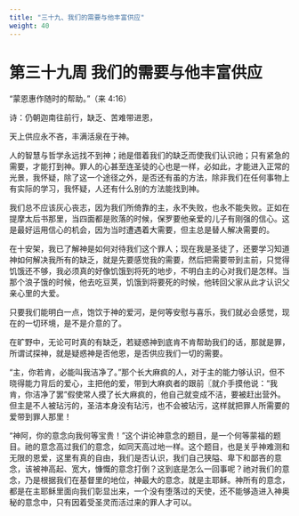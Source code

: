 ```yaml
---
title: "三十九、我们的需要与他丰富供应"
weight: 40
---
```


# 第三十九周 我们的需要与他丰富供应

“蒙恩惠作随时的帮助。”（来 4:16）

诗：仍朝迦南往前行，缺乏、苦难带进恩，

天上供应永不吝，丰满活泉在于神。

人的智慧与哲学永远找不到神；祂是借着我们的缺乏而使我们认识祂；只有紧急的需要，才能打到神。罪人的心甚至连圣徒的心也是一样，必如此，才能进入正常的光景，我怀疑，除了这一个途径之外，是否还有虽的方法，除非我们在任何事物上有实际的学习，我怀疑，人还有什么别的方法能找到神。

我们总不应该灰心丧志，因为我们所倚靠的主，永不失败，也永不能失败。正如在提摩太后书那里，当四面都是败落的时候，保罗要他亲爱的儿子有刚强的信心。这是最好运用信心的机会，因为当时遭遇着大需要，但主总是替人解决需要的。

在十安架，我已了解神是如何对待我们这个罪人；现在我是圣徒了，还要学习知道神如何解决我所有的缺乏，就是先要感觉我的需要，然后把需要带到主前，只觉得饥饿还不够，我必须真的好像饥饿到将死的地步，不明白主的心对我们是怎样。当那个浪子饿的时候，他去吃豆荚，饥饿到将要死的时候，他转回父家从此才认识父亲心里的大爱。

只要我们能明白一点，饱饮于神的爱河，是何等安慰与喜乐，我们就必会感觉，现在的一切环境，是不是介意的了。

在旷野中，无论可时真的有缺乏，若疑惑神到底肯不肯帮助我们的话，那就是罪，所谓试探神，就是疑惑神是否他恩，是否供应我们一切的需要。

“主，你若肯，必能叫我洁净了。”那个长大麻疯的人，对于主的能力够认识，但不晓得能力背后的爱心，主把他的爱，带到大麻疯者的跟前〖就介手摸他说：“我肯，你洁净了罢”假使常人摸了长大麻疯的，他自己就变成不洁，要被赶出营外。但主是不人被玷污的，圣洁本身没有玷污，也不会被玷污，这样就把罪人所需要的爱带到罪人那里！

“神阿，你的意念向我何等宝贵！”这个讲论神意念的题目，是一个何等蒙福的题目。祂的意念高过我们的意念，如同天高过地一样。这个题目，也是关乎神难测和无限的恩爱，这里有真的自由，我们是否认识，我们自己狭隘、卑下和鄙吝的意念，该被神高起、宽大，慷慨的意念打倒？这到底是怎么一回事呢？祂对我们的意念，乃是根据我们在基督里的地位，神最大的意念，就是主耶稣。神所有的意念，都是在主耶稣里面向我们彰显出来，一个没有堕落过的天使，还不能够造进入神奥秘的意念中，只有因着受圣灵而活过来的罪人才可以。
